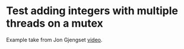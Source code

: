 # Test adding integers with multiple threads on a mutex 

Example take from Jon Gjengset [video](https://www.youtube.com/watch?v=rMGWeSjctlY).

